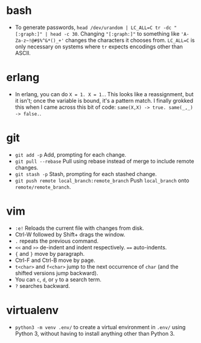 # bash
* To generate passwords, `head /dev/urandom | LC_ALL=C tr -dc "[:graph:]" | head -c 30`. Changing `"[:graph:]"` to something like `'A-Za-z~!@#$%^&*()_+'` changes the characters it chooses from. `LC_ALL=C` is only necessary on systems where `tr` expects encodings other than ASCII.

# erlang
* In erlang, you can do `X = 1. X = 1.`. This looks like a reassignment, but it isn't; once the variable is bound, it's a pattern match. I finally grokked this when I came across this bit of code: `same(X,X) -> true. same(_,_) -> false.`.

# git
* `git add -p` Add, prompting for each change.
* `git pull --rebase` Pull using rebase instead of merge to include remote changes.
* `git stash -p` Stash, prompting for each stashed change.
* `git push remote local_branch:remote_branch` Push `local_branch` onto `remote/remote_branch`.

# vim
* `:e!` Reloads the current file with changes from disk.
* Ctrl-W followed by Shift+<direction key> drags the window.
* `.` repeats the previous command.
* `<<` and `>>` de-indent and indent respectively. `==` auto-indents.
* `{` and `}` move by paragraph.
* Ctrl-F and Ctrl-B move by page.
* `t<char>` and `f<char>` jump to the next occurrence of `char` (and the shifted versions jump backward).
* You can `c`, `d`, or `y` to a search term.
* `?` searches backward.

# virtualenv
* `python3 -m venv .env/` to create a virtual environment in `.env/` using Python 3, without having to install anything other than Python 3.
